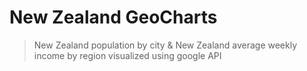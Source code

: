 # New Zealand GeoCharts
>New Zealand population by city &amp; New Zealand average weekly income by region visualized using google API
